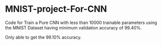# MNIST-project-For-CNN

Code for Train a Pure CNN with less than 10000 trainable parameters using the MNIST Dataset having minimum validation accuracy of 99.40%.

Only able to get the 99.10% accuracy.
